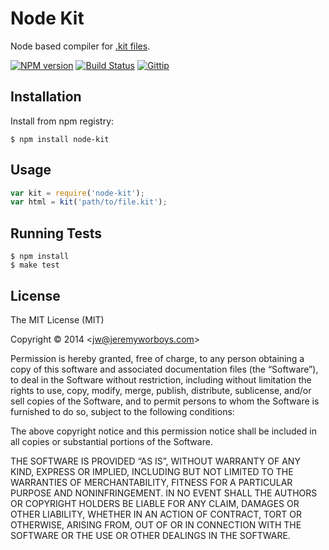 # Node Kit

Node based compiler for [.kit files](http://incident57.com/codekit/kit.php).

[![NPM version](https://badge.fury.io/js/node-kit.svg)](http://badge.fury.io/js/node-kit)
[![Build Status](https://travis-ci.org/jeremyworboys/node-kit.svg?branch=master)](https://travis-ci.org/jeremyworboys/node-kit)
[![Gittip](http://img.shields.io/gittip/jeremyworboys.svg)](https://www.gittip.com/jeremyworboys/)


## Installation

Install from npm registry:

```
$ npm install node-kit
```


## Usage

```js
var kit = require('node-kit');
var html = kit('path/to/file.kit');
```


## Running Tests

```
$ npm install
$ make test
```


## License

The MIT License (MIT)

Copyright © 2014 &lt;jw@jeremyworboys.com&gt;

Permission is hereby granted, free of charge, to any person obtaining a copy of this software and associated documentation files (the “Software”), to deal in the Software without restriction, including without limitation the rights to use, copy, modify, merge, publish, distribute, sublicense, and/or sell copies of the Software, and to permit persons to whom the Software is furnished to do so, subject to the following conditions:

The above copyright notice and this permission notice shall be included in all copies or substantial portions of the Software.

THE SOFTWARE IS PROVIDED “AS IS”, WITHOUT WARRANTY OF ANY KIND, EXPRESS OR IMPLIED, INCLUDING BUT NOT LIMITED TO THE WARRANTIES OF MERCHANTABILITY, FITNESS FOR A PARTICULAR PURPOSE AND NONINFRINGEMENT. IN NO EVENT SHALL THE AUTHORS OR COPYRIGHT HOLDERS BE LIABLE FOR ANY CLAIM, DAMAGES OR OTHER LIABILITY, WHETHER IN AN ACTION OF CONTRACT, TORT OR OTHERWISE, ARISING FROM, OUT OF OR IN CONNECTION WITH THE SOFTWARE OR THE USE OR OTHER DEALINGS IN THE SOFTWARE.
